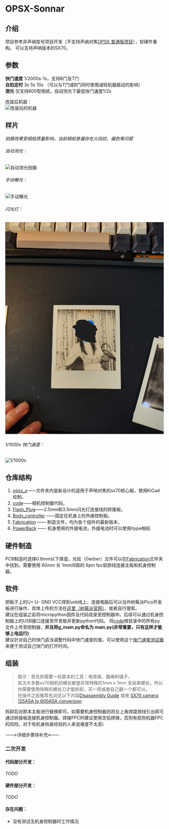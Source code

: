 # OPSX-Sonnar

## 介绍
项目参考非声纳型号项目开发（不支持声纳对焦[OPSX 普通版项目](https://github.com/sunyitong/OPSX)），软硬件重构。
可以支持声呐版本的SX70。

## 参数
**快门速度** 1/2000s-1s，支持B门及T门 \
**自拍定时** 3s 5s 10s （可以与T门或B门同时使用减轻机器振动的影响）\
**测光** 仅支持600型相纸，自动测光下最低快门速度1/2s 

改装后机器：\
![改装后的机器](https: "改装后的机器")

## 样片
_拍摄效果受相纸质量影响，当前相纸普遍存在火焰纹，偏色等问题_

###### 自动测光：
![自动测光拍摄](https://github.com/ZeshuLiu/OPSX-Sonnar/blob/main/raw/pics/op-01-5%266.jpg "自动测光拍摄")

###### 手动曝光：
![手动曝光](https://github.com/ZeshuLiu/OPSX-Sonnar/blob/main/raw/pics/op-01-7%268.jpg "手动曝光")

###### 闪光灯：
![闪光灯](https://github.com/ZeshuLiu/OPSX-Sonnar/blob/main/raw/pics/op-01-3.jpg "闪光灯")

###### 1/1000s 快门速度：
![1/1000s](https://github.com/ZeshuLiu/OPSX-Sonnar/blob/main/raw/pics/op-01-4.jpg "1/1000s")


## 仓库结构
1. [opsx_x](https://github.com/ZeshuLiu/OPSX-Sonnar/tree/main/opsx_x)——文件夹内是新设计的适用于声呐对焦的sx70核心板，使用KiCad绘制。
2. [code](https://github.com/ZeshuLiu/OPSX-Sonnar/tree/main/code)——相机控制器代码。
3. [Flash_Plug](https://github.com/ZeshuLiu/OPSX-Sonnar/tree/main/Flash_Plug)——2.5mm和3.5mm闪光灯连接线的转接板。
4. [Body_controller](https://github.com/ZeshuLiu/OPSX-Sonnar/tree/main/Body_controller) ——固定在机身上的外接控制板。
5. [Fabrication](https://github.com/ZeshuLiu/OPSX-Sonnar/tree/main/Fabrication) —— 制造文件，均为各个组件的最新版本。
6. [PowerBack](https://github.com/ZeshuLiu/OPSX-Sonnar/tree/main/PowerBack) —— 机身使用的外接电池，外接电池时可以使用itype相纸

## 硬件制造
PCB制造时选择0.8mm以下厚度，光绘（Gerber）文件可以在[Fabrication](https://github.com/ZeshuLiu/OPSX-Sonnar/tree/main/Fabrication)文件夹中找到。需要使用 60mm 长 1mm间距的 6pin fpc软排线连接主板和机身控制器。

## 软件

把板子上的U+ U- GND VCC焊到usb线上，连接电脑后可以当作树莓派Pico开发板进行操作，具体上传的方法在[这里（树莓派官网）](https://www.raspberrypi.com/documentation/microcontrollers/rp2040.html#raspberry-pi-pico)，或者自行搜索。\
建议在组装之前将micropython固件及代码烧录至控制器中。后续可以通过机身控制器上的USB接口连接至开发板并更新python代码。
将[code](https://github.com/ZeshuLiu/OPSX-Sonnar/tree/main/code)根目录中的所有py文件上传至控制器，**并且将g_main.py命名为 main.py(非常重要，只有这样才能够上电运行)**\
建议针对自己的快门适当调整代码中快门速度的值，可以使用这个[快门速度测试器](https://github.com/ZeshuLiu/OPSX-Sonnar/tree/main/code)来便于测试自己快门的打开时间。

## 组装
> 提示：首先你需要一些基本的工具：电烙铁、撬棒和镊子。\
其次大多数sx70相机的螺丝都是非常特殊的1mm x 1mm 宝丽来螺丝，所以你需要使用特殊的螺丝刀才能拆卸，买一把或者自己磨一个都可以。\
在操作之前推荐先浏览以下内容[Disassembly Guide](https://instantphotography.files.wordpress.com/2010/12/polaroid-sx-70-camera-repair-book.pdf) 或者 [SX70 camera 125ASA to 600ASA conversion](https://opensx70.com/tutorials/100-600-conversion/).

拆卸后对原本主板进行替换即可，如需要机身控制器则将左上角焊盘焊线引出即可通过转接板连接机身控制器。焊接FPC时建议使用含铅焊锡，否则有损伤机器FPC的风险。对于有机身拆装经验的人来说难度不太高\

--->详细步骤待补充<---
### 二次开发
#### 代码部分开发：
_TODO_

#### 硬件部分开发：
_TODO_

#### 存在问题：
- 没有测试无机身控制器时工作情况


